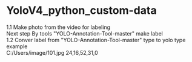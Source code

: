 # YoloV4_python_custom-data  
1.1 Make photo from the video for labeling    
Next step By tools "YOLO-Annotation-Tool-master" make label  
1.2 Conver label from   "YOLO-Annotation-Tool-master" type to yolo type  
example     
C:/Users/image/101.jpg 24,16,52,31,0     
